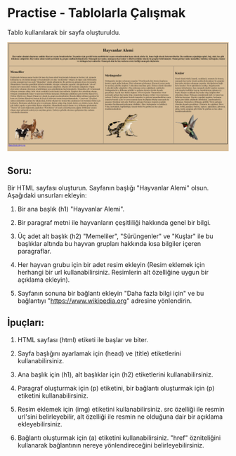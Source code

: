 # Practise - Tablolarla Çalışmak

Tablo kullanılarak bir sayfa oluşturuldu.

![page img](images/page_img.png)

## Soru:

Bir HTML sayfası oluşturun. Sayfanın başlığı "Hayvanlar Alemi" olsun. Aşağıdaki unsurları ekleyin:

1. Bir ana başlık (h1) "Hayvanlar Alemi".

2. Bir paragraf metni ile hayvanların çeşitliliği hakkında genel bir bilgi.

3. Üç adet alt başlık (h2) "Memeliler", "Sürüngenler" ve "Kuşlar" ile bu başlıklar altında bu hayvan grupları hakkında kısa bilgiler içeren paragraflar.

4. Her hayvan grubu için bir adet resim ekleyin (Resim eklemek için herhangi bir url kullanabilirsiniz. Resimlerin alt özelliğine uygun bir açıklama ekleyin).

5. Sayfanın sonuna bir bağlantı ekleyin "Daha fazla bilgi için" ve bu bağlantıyı "https://www.wikipedia.org" adresine yönlendirin.

## İpuçları:

1. HTML sayfası (html) etiketi ile başlar ve biter. 

2. Sayfa başlığını ayarlamak için (head) ve (title) etiketlerini kullanabilirsiniz. 

3. Ana başlık için (h1), alt başlıklar için (h2) etiketlerini kullanabilirsiniz.

4. Paragraf oluşturmak için (p) etiketini, bir bağlantı oluşturmak için (p) etiketini kullanabilirsiniz. 

5. Resim eklemek için (img) etiketini kullanabilirsiniz. src özelliği ile resmin url'sini belirleyebilir, alt özelliği ile resmin ne olduğuna dair bir açıklama ekleyebilirsiniz.

6. Bağlantı oluşturmak için (a) etiketini kullanabilirsiniz. "href" özniteliğini kullanarak bağlantının nereye yönlendireceğini belirleyebilirsiniz.
